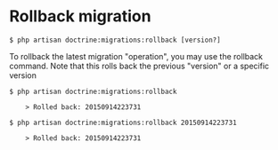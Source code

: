 # Rollback migration

```
$ php artisan doctrine:migrations:rollback [version?]
```

To rollback the latest migration "operation", you may use the rollback command. 
Note that this rolls back the previous "version" or a specific version

```
$ php artisan doctrine:migrations:rollback

    > Rolled back: 20150914223731
```

```
$ php artisan doctrine:migrations:rollback 20150914223731

    > Rolled back: 20150914223731
```
